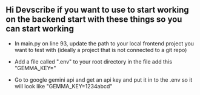## Hi Devscribe if you want to use to start working on the backend start with these things so you can start working

- In main.py on line 93, update the path to your local frontend project you want to test with (ideally a project that is not connected to a git repo)

- Add a file called ".env" to your root directory in the file add this "GEMMA_KEY="

- Go to google gemini api and get an api key and put it in to the .env so it will look like "GEMMA_KEY=1234abcd"
